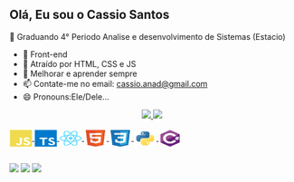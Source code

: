 ## Olá, Eu sou o Cassio Santos
  🏫 Graduando 4° Periodo Analise e desenvolvimento de Sistemas (Estacio)

- 🔭 Front-end
- 🌱 Atraído por HTML, CSS e JS
- 🤔 Melhorar e aprender sempre
- 📫 Contate-me no email: cassio.anad@gmail.com
- 😄 Pronouns:Ele/Dele...

<div align="center">
  <a href="https://github.com/CassioBenSantos">
  <img width="48%"  src="https://github-readme-stats.vercel.app/api?username=cassiobensantos&show_icons=true&theme=dark&include_all_commits=true&count_private=true"/>
 <img width="48%" src="https://github-readme-stats.vercel.app/api/top-langs/?username=cassiobensantos&layout=compact&langs_count=7&theme=dark"/>
</div>
<div style="display: inline_block"><br>
  <img align="center" alt="Rafa-Js" height="30" width="40" src="https://raw.githubusercontent.com/devicons/devicon/master/icons/javascript/javascript-plain.svg">
  <img align="center" alt="Rafa-Ts" height="30" width="40" src="https://raw.githubusercontent.com/devicons/devicon/master/icons/typescript/typescript-plain.svg">
  <img align="center" alt="Rafa-React" height="30" width="40" src="https://raw.githubusercontent.com/devicons/devicon/master/icons/react/react-original.svg">
  <img align="center" alt="Rafa-HTML" height="30" width="40" src="https://raw.githubusercontent.com/devicons/devicon/master/icons/html5/html5-original.svg">
  <img align="center" alt="Rafa-CSS" height="30" width="40" src="https://raw.githubusercontent.com/devicons/devicon/master/icons/css3/css3-original.svg">
  <img align="center" alt="Rafa-Python" height="30" width="40" src="https://raw.githubusercontent.com/devicons/devicon/master/icons/python/python-original.svg">
  <img align="center" alt="Rafa-Csharp" height="30" width="40" src="https://raw.githubusercontent.com/devicons/devicon/master/icons/csharp/csharp-original.svg">
</div>

##

<div> 
  <a href="https://instagram.com/cassiobensantos" target="_blank"><img src="https://img.shields.io/badge/-Instagram-%23E4405F?style=for-the-badge&logo=instagram&logoColor=white" target="_blank"></a> 
  <a href = "mailto:cassio.anad@gmail.com"><img src="https://img.shields.io/badge/-Gmail-%23333?style=for-the-badge&logo=gmail&logoColor=white" target="_blank"></a>
  <a href="https://www.linkedin.com/in/cassio-ben-santos-886416158" target="_blank"><img src="https://img.shields.io/badge/-LinkedIn-%230077B5?style=for-the-badge&logo=linkedin&logoColor=white" target="_blank"></a> 
</div>

